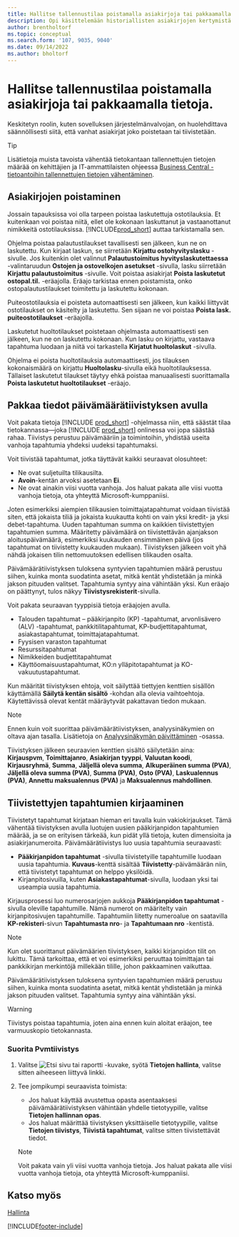 ```yaml
---
title: Hallitse tallennustilaa poistamalla asiakirjoja tai pakkaamalla tietoja.
description: Opi käsittelemään historiallisten asiakirjojen kertymistä (ja vähentämään tietokantaan tallennettujen tietojen määrää) poistamalla tai pakkaamalla ne.
author: brentholtorf
ms.topic: conceptual
ms.search.form: '107, 9035, 9040'
ms.date: 09/14/2022
ms.author: bholtorf
---
```

# <a name="manage-storage-by-deleting-documents-or-compressing-data"></a>Hallitse tallennustilaa poistamalla asiakirjoja tai pakkaamalla tietoja.

Keskitetyn roolin, kuten sovelluksen järjestelmänvalvojan, on huolehdittava säännöllisesti siitä, että vanhat asiakirjat joko poistetaan tai tiivistetään.  

> [!TIP]
> Lisätietoja muista tavoista vähentää tietokantaan tallennettujen tietojen määrää on kehittäjien ja IT-ammattilaisten ohjeessa [Business Central -tietoantoihin tallennettujen tietojen vähentäminen](/dynamics365/business-central/dev-itpro/administration/database-reduce-data).

## <a name="delete-documents"></a>Asiakirjojen poistaminen

Jossain tapauksissa voi olla tarpeen poistaa laskutettuja ostotilauksia. Et kuitenkaan voi poistaa niitä, ellet ole kokonaan laskuttanut ja vastaanottanut nimikkeitä ostotilauksissa. [!INCLUDE[prod_short](includes/prod_short.md)] auttaa tarkistamalla sen.

Ohjelma poistaa palautustilaukset tavallisesti sen jälkeen, kun ne on laskutettu. Kun kirjaat laskun, se siirretään **Kirjattu ostohyvityslasku** -sivulle. Jos kuitenkin olet valinnut **Palautustoimitus hyvityslaskutettaessa** -valintaruudun **Ostojen ja ostovelkojen asetukset** -sivulla, lasku siirretään **Kirjattu palautustoimitus** -sivulle. Voit poistaa asiakirjat **Poista laskutetut ostopal.til.** -eräajolla. Eräajo tarkistaa ennen poistamista, onko ostopalautustilaukset toimitettu ja laskutettu kokonaan.  

Puiteostotilauksia ei poisteta automaattisesti sen jälkeen, kun kaikki liittyvät ostotilaukset on käsitelty ja laskutettu. Sen sijaan ne voi poistaa **Poista lask. puiteostotilaukset** -eräajolla.  

Laskutetut huoltotilaukset poistetaan ohjelmasta automaattisesti sen jälkeen, kun ne on laskutettu kokonaan. Kun lasku on kirjattu, vastaava tapahtuma luodaan ja niitä voi tarkastella **Kirjatut huoltolaskut** -sivulla.  

Ohjelma ei poista huoltotilauksia automaattisesti, jos tilauksen kokonaismäärä on kirjattu **Huoltolasku**-sivulla eikä huoltotilauksessa. Tällaiset laskutetut tilaukset täytyy ehkä poistaa manuaalisesti suorittamalla **Poista laskutetut huoltotilaukset** -eräajo.  

## <a name="compress-data-with-date-compression"></a>Pakkaa tiedot päivämäärätiivistyksen avulla

Voit pakata tietoja [!INCLUDE [prod_short](includes/prod_short.md)] -ohjelmassa niin, että säästät tilaa tietokannassa&mdash;joka [!INCLUDE [prod_short](includes/prod_short.md)] onlinessa voi jopa säästää rahaa. Tiivistys perustuu päivämääriin ja toimintoihin, yhdistää useita vanhoja tapahtumia yhdeksi uudeksi tapahtumaksi.

Voit tiivistää tapahtumat, jotka täyttävät kaikki seuraavat olosuhteet:

* Ne ovat suljetuilta tilikausilta.
* **Avoin**-kentän arvoksi asetetaan **Ei**.
* Ne ovat ainakin viisi vuotta vanhoja. Jos haluat pakata alle viisi vuotta vanhoja tietoja, ota yhteyttä Microsoft-kumppaniisi.

Joten esimerkiksi aiempien tilikausien toimittajatapahtumat voidaan tiivistää siten, että jokaista tiliä ja jokaista kuukautta kohti on vain yksi kredit- ja yksi debet-tapahtuma. Uuden tapahtuman summa on kaikkien tiivistettyjen tapahtumien summa. Määritetty päivämäärä on tiivistettävän ajanjakson aloituspäivämäärä, esimerkiksi kuukauden ensimmäinen päivä (jos tapahtumat on tiivistetty kuukauden mukaan). Tiivistyksen jälkeen voit yhä nähdä jokaisen tilin nettomuutoksen edellisen tilikauden osalta.

Päivämäärätiivistyksen tuloksena syntyvien tapahtumien määrä perustuu siihen, kuinka monta suodatinta asetat, mitkä kentät yhdistetään ja minkä jakson pituuden valitset. Tapahtumia syntyy aina vähintään yksi. Kun eräajo on päättynyt, tulos näkyy **Tiivistysrekisterit**-sivulla.

Voit pakata seuraavan tyyppisiä tietoja eräajojen avulla.

* Talouden tapahtumat – pääkirjanpito (KP) -tapahtumat, arvonlisävero (ALV) -tapahtumat, pankkitilitapahtumat, KP-budjettitapahtumat, asiakastapahtumat, toimittajatapahtumat.
* Fyysisen varaston tapahtumat
* Resurssitapahtumat
* Nimikkeiden budjettitapahtumat
* Käyttöomaisuustapahtumat, KO:n ylläpitotapahtumat ja KO-vakuutustapahtumat.

Kun määrität tiivistyksen ehtoja, voit säilyttää tiettyjen kenttien sisällön käyttämällä **Säilytä kentän sisältö** -kohdan alla olevia vaihtoehtoja. Käytettävissä olevat kentät määräytyvät pakattavan tiedon mukaan.

> [!NOTE]
> Ennen kuin voit suorittaa päivämäärätiivistyksen, analyysinäkymien on oltava ajan tasalla. Lisätietoja on [Analyysinäkymän päivittäminen](bi-how-analyze-data-dimension.md#update-an-analysis-view) -osassa.

Tiivistyksen jälkeen seuraavien kenttien sisältö säilytetään aina: **Kirjauspvm**, **Toimittajanro**, **Asiakirjan tyyppi**, **Valuutan koodi**, **Kirjausryhmä**, **Summa**, **Jäljellä oleva summa**, **Alkuperäinen summa (PVA)**, **Jäljellä oleva summa (PVA)**, **Summa (PVA)**, **Osto (PVA)**, **Laskualennus (PVA)**, **Annettu maksualennus (PVA)** ja **Maksualennus mahdollinen**.

## <a name="posting-compressed-entries"></a>Tiivistettyjen tapahtumien kirjaaminen

Tiivistetyt tapahtumat kirjataan hieman eri tavalla kuin vakiokirjaukset. Tämä vähentää tiivistyksen avulla luotujen uusien pääkirjanpidon tapahtumien määrää, ja se on erityisen tärkeää, kun pidät yllä tietoja, kuten dimensioita ja asiakirjanumeroita. Päivämäärätiivistys luo uusia tapahtumia seuraavasti:

* **Pääkirjanpidon tapahtumat** -sivulla tiivistetyille tapahtumille luodaan uusia tapahtumia. **Kuvaus**-kenttä sisältää **Tiivistetty**-päivämäärän niin, että tiivistetyt tapahtumat on helppo yksilöidä. 
* Kirjanpitosivuilla, kuten **Asiakastapahtumat**-sivulla, luodaan yksi tai useampia uusia tapahtumia. 

Kirjausprosessi luo numerosarjojen aukkoja **Pääkirjanpidon tapahtumat** -sivulla oleville tapahtumille. Nämä numerot on määritelty vain kirjanpitosivujen tapahtumille. Tapahtumiin liitetty numeroalue on saatavilla **KP-rekisteri**-sivun **Tapahtumasta nro**- ja **Tapahtumaan nro** -kentistä. 

> [!NOTE]
> Kun olet suorittanut päivämäärien tiivistyksen, kaikki kirjanpidon tilit on lukittu. Tämä tarkoittaa, että et voi esimerkiksi peruuttaa toimittajan tai pankkikirjan merkintöjä millekään tilille, johon pakkaaminen vaikuttaa.

Päivämäärätiivistyksen tuloksena syntyvien tapahtumien määrä perustuu siihen, kuinka monta suodatinta asetat, mitkä kentät yhdistetään ja minkä jakson pituuden valitset. Tapahtumia syntyy aina vähintään yksi.

> [!WARNING]
> Tiivistys poistaa tapahtumia, joten aina ennen kuin aloitat eräajon, tee varmuuskopio tietokannasta.

### <a name="to-run-a-date-compression"></a>Suorita Pvmtiivistys

1. Valitse ![Etsi sivu tai raportti](media/ui-search/search_small.png "Etsi sivua tai raporttia -kuvake") -kuvake, syötä **Tietojen hallinta**, valitse sitten aiheeseen liittyvä linkki.
2. Tee jompikumpi seuraavista toimista:
    * Jos haluat käyttää avustettua opasta asentaaksesi päivämäärätiivistyksen vähintään yhdelle tietotyypille, valitse **Tietojen hallinnan opas**.
    * Jos haluat määrittää tiivistyksen yksittäiselle tietotyypille, valitse **Tietojen tiivistys**, **Tiivistä tapahtumat**, valitse sitten tiivistettävät tiedot.

   > [!NOTE]
   > Voit pakata vain yli viisi vuotta vanhoja tietoja. Jos haluat pakata alle viisi vuotta vanhoja tietoja, ota yhteyttä Microsoft-kumppaniisi.

## <a name="see-also"></a>Katso myös

[Hallinta](admin-setup-and-administration.md)  

[!INCLUDE[footer-include](includes/footer-banner.md)]
